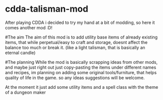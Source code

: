 # cdda-talisman-mod


After playing CDDA i decided to try my hand at a bit of modding, so here it comes another mod :D!

 #The aim
The aim of this mod is to add utility base items of already existing items, that while perpetual/easy to craft and storage, doesnt affect the balance too much or break it.
(like a light talisman, that is basically an eternal candle)

 #The planning
While the mod is basically scrapping ideas from other mods, and maybe just right out just copy-pasting the items under different names and recipes, im planning on adding some original tools/furniture, that helps quality of life in the game.
so any ideas suggestions will be welcome.

At the moment it just add some utility items and a spell class with the theme of a dungeon maker
